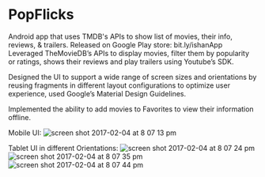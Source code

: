 # PopFlicks
Android app that uses TMDB's APIs to show list of movies, their info, reviews, &amp; trailers.
Released on Google Play store: bit.ly/ishanApp
Leveraged TheMovieDB’s APIs to display movies, filter them by popularity or ratings, shows their reviews and play trailers using Youtube’s SDK.

Designed the UI to support a wide range of screen sizes and orientations by reusing fragments in different layout configurations to optimize user experience, used Google’s Material Design Guidelines.

Implemented the ability to add movies to Favorites to view their information offline.

Mobile UI:
![screen shot 2017-02-04 at 8 07 13 pm](https://cloud.githubusercontent.com/assets/14265913/22623599/a3c51d18-eb15-11e6-9501-2a93297b40c3.png)

Tablet UI in different Orientations: 
![screen shot 2017-02-04 at 8 07 24 pm](https://cloud.githubusercontent.com/assets/14265913/22623600/a80faadc-eb15-11e6-92b1-7afbcd6f0d27.png)
![screen shot 2017-02-04 at 8 07 35 pm](https://cloud.githubusercontent.com/assets/14265913/22623602/aaf5edc4-eb15-11e6-94fd-3e407aa44d07.png)
![screen shot 2017-02-04 at 8 07 44 pm](https://cloud.githubusercontent.com/assets/14265913/22623603/aeb043e2-eb15-11e6-9863-8552a99e7d51.png)
